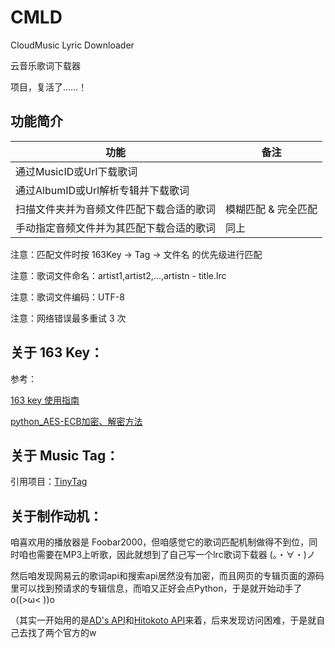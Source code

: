 # CMLD

CloudMusic Lyric Downloader

云音乐歌词下载器

项目，复活了……！

## 功能简介

功能 | 备注
------- | ---
通过MusicID或Url下载歌词 | 
通过AlbumID或Url解析专辑并下载歌词 |
扫描文件夹并为音频文件匹配下载合适的歌词 | 模糊匹配 & 完全匹配
手动指定音频文件并为其匹配下载合适的歌词 | 同上 

注意：匹配文件时按 163Key -> Tag -> 文件名 的优先级进行匹配

注意：歌词文件命名：artist1,artist2,...,artistn - title.lrc

注意：歌词文件编码：UTF-8

注意：网络错误最多重试 3 次

## 关于 163 Key：

参考：

[163 key 使用指南](https://www.morfans.cn/archives/2793)

[python_AES-ECB加密、解密方法](https://blog.csdn.net/qq_45664055/article/details/123348485)

## 关于 Music Tag：

引用项目：[TinyTag](https://github.com/devsnd/tinytag)

## 关于制作动机：

咱喜欢用的播放器是 Foobar2000，但咱感觉它的歌词匹配机制做得不到位，同时咱也需要在MP3上听歌，因此就想到了自己写一个lrc歌词下载器 (。・∀・)ノ

然后咱发现网易云的歌词api和搜索api居然没有加密，而且网页的专辑页面的源码里可以找到预请求的专辑信息，而咱又正好会点Python，于是就开始动手了 o((>ω< ))o

（其实一开始用的是[AD's API](api.imjad.cn)和[Hitokoto API](https://github.com/a632079/teng-koa/blob/master/netease.md)来着，后来发现访问困难，于是就自己去找了两个官方的w
